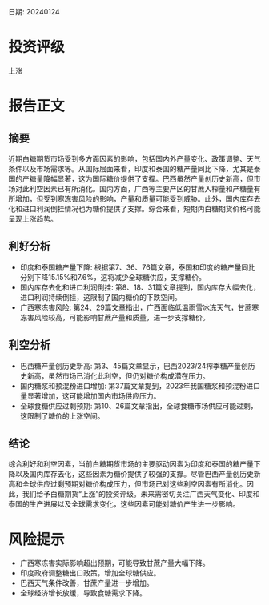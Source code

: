 
日期: 20240124

# 投资评级

上涨

# 报告正文

## 摘要

近期白糖期货市场受到多方面因素的影响，包括国内外产量变化、政策调整、天气条件以及市场需求等。从国际层面来看，印度和泰国的糖产量同比下降，尤其是泰国的产糖量降幅显著，这为国际糖价提供了支撑。巴西虽然产量创历史新高，但市场对此利空因素已有所消化。国内方面，广西等主要产区的甘蔗入榨量和产糖量有所增加，但受到寒冻害风险的影响，产量和质量可能受到威胁。此外，国内库存去化和进口利润倒挂情况也为糖价提供了支撑。综合来看，短期内白糖期货价格可能呈现上涨趋势。

## 利好分析

* 印度和泰国糖产量下降: 根据第7、36、76篇文章，泰国和印度的糖产量同比分别下降15.15%和7.6%，这将减少全球糖供应，支撑糖价。
* 国内库存去化和进口利润倒挂: 第8、18、31篇文章提到，国内库存大幅去化，进口利润持续倒挂，这限制了国内糖价的下跌空间。
* 广西寒冻害风险: 第24、29篇文章指出，广西面临低温雨雪冰冻天气，甘蔗寒冻害风险较高，可能影响甘蔗产量和质量，进一步支撑糖价。

## 利空分析

* 巴西糖产量创历史新高: 第3、45篇文章显示，巴西2023/24榨季糖产量创历史新高，虽然市场已消化此利空，但仍对糖价构成潜在压力。
* 国内糖浆和预混粉进口增加: 第37篇文章提到，2023年我国糖浆和预混粉进口量显著增加，这可能增加国内市场供应压力。
* 全球食糖供应过剩预期: 第10、26篇文章指出，全球食糖市场供应可能过剩，这限制了糖价的上涨空间。

## 结论

综合利好和利空因素，当前白糖期货市场的主要驱动因素为印度和泰国的糖产量下降以及国内库存去化，这些因素为糖价提供了较强的支撑。尽管巴西产量创历史新高和全球供应过剩预期对糖价构成压力，但市场已对这些利空因素有所消化。因此，我们给予白糖期货“上涨”的投资评级。未来需密切关注广西天气变化、印度和泰国的生产进展以及全球需求变化，这些因素可能对糖价产生进一步影响。

# 风险提示

* 广西寒冻害实际影响超出预期，可能导致甘蔗产量大幅下降。
* 印度政府调整糖出口政策，增加全球糖供应。
* 巴西天气条件改善，甘蔗产量进一步增加。
* 全球经济增长放缓，导致食糖需求下降。
